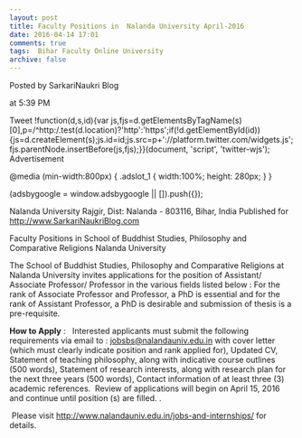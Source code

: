 ```yaml
---
layout: post
title: Faculty Positions in  Nalanda University April-2016   
date: 2016-04-14 17:01
comments: true
tags:  Bihar Faculty Online University 
archive: false
---
```




Posted by
SarkariNaukri Blog


at
5:39 PM


Tweet
!function(d,s,id){var js,fjs=d.getElementsByTagName(s)[0],p=/^http:/.test(d.location)?'http':'https';if(!d.getElementById(id)){js=d.createElement(s);js.id=id;js.src=p+'://platform.twitter.com/widgets.js';fjs.parentNode.insertBefore(js,fjs);}}(document, 'script', 'twitter-wjs');
Advertisement

 
@media (min-width:800px) { .adslot_1 { width:100%; height: 280px; } }
  





(adsbygoogle = window.adsbygoogle || []).push({});





Nalanda University
Rajgir, Dist: Nalanda - 803116, Bihar, India
Published for http://www.SarkariNaukriBlog.com 

Faculty Positions in School of Buddhist Studies, Philosophy and Comparative
Religions Nalanda University 

The School of Buddhist Studies, Philosophy and Comparative Religions at Nalanda University invites applications for the position of Assistant/ Associate Professor/ Professor in the various fields listed below :
For the rank of Associate Professor and Professor, a PhD is essential and for the rank of Assistant Professor, a PhD is desirable and submission of thesis is a pre-requisite.

**How to Apply** :   Interested applicants must submit the following requirements via email to :
jobsbs@nalandauniv.edu.in with cover letter (which must clearly indicate position and rank applied for), Updated CV, Statement of teaching philosophy, along with indicative course outlines (500 words), Statement of research interests, along with research plan for the next three years (500 words), Contact information of at least three (3) academic references.  Review of applications will begin on April 15, 2016 and continue until position (s) are filled. .

 Please visit http://www.nalandauniv.edu.in/jobs-and-internships/  for details.






